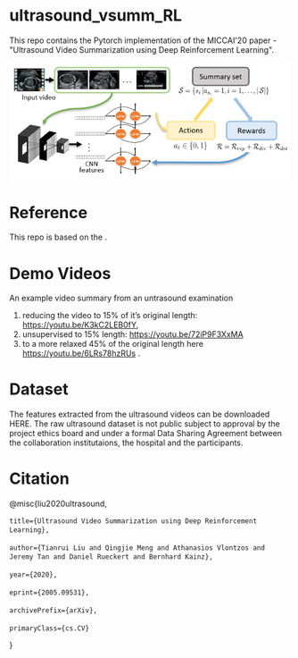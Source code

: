# ultrasound_vsumm_RL


This repo contains the Pytorch implementation of the MICCAI'20 paper - "Ultrasound Video Summarization using Deep Reinforcement Learning". 

![overview](figures/overview_ifind.png)
# Reference
This repo is based on the .
# Demo Videos
An example video summary from an untrasound examination
1) reducing the video to 15% of it’s original length: https://youtu.be/K3kC2LEB0fY, 
2) unsupervised to 15% length: https://youtu.be/72iP9F3XxMA 
3) to a more relaxed 45% of the original length here https://youtu.be/6LRs78hzRUs .
# Dataset
The features extracted from the ultrasound videos can be downloaded HERE. The raw ultrasound dataset is not public subject to approval by the project ethics board and under a formal Data Sharing Agreement between the collaboration institutaions, the hospital and the participants.
# Citation

@misc{liu2020ultrasound,
    
    title={Ultrasound Video Summarization using Deep Reinforcement Learning},
    
    author={Tianrui Liu and Qingjie Meng and Athanasios Vlontzos and Jeremy Tan and Daniel Rueckert and Bernhard Kainz},
    
    year={2020},
    
    eprint={2005.09531},
    
    archivePrefix={arXiv},
    
    primaryClass={cs.CV}
}
